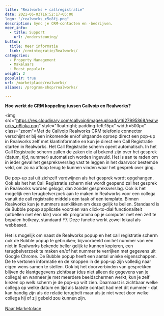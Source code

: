 ```yaml
---
title: "Realworks + callregistratie"
date: 2021-06-03T16:52:17+05:00
logo: "/realworks_c5e8fj.png"
description: Sync je CRM-contacten en -bedrijven.
meer_info:
  - title: Support
    url: /ondersteuning/
button:
  title: Meer informatie
  link: /crmintegratie/Realworks/
categories:
  - Property Management
  - Makelaars
  - Meest populair
weight: 2
populair: true
url: /marketplace/realworks/
aliases: /program-shop/realworks/

---
```


**Hoe werkt de CRM koppeling tussen Callvoip en Realworks?**

<img src="https://res.cloudinary.com/callvoip/image/upload/v1627995868/realworks_q8loka.png" style="float:right; padding-left:15px" width=500px" class="zoom">Met de Callvoip Realworks CRM telefonie connector verschijnt er bij een inkomende en/of uitgaande oproep direct een pop-up in Realworks zelf met  klantinformatie en kun je direct een Call Registratie starten in Realworks. Het Call Registratie scherm opent automatisch. In het Call Registratie scherm zullen de zaken die al bekend zijn over het gesprek (datum, tijd, nummer) automatisch worden ingevuld. Het is aan te raden om in ieder geval het gespreksverslag vast te leggen in het daarvoor bestemde veld, om zo na afloop terug te kunnen vinden waar het gesprek over ging.<br>
<br>
De pop-up zal uit zichzelf verdwijnen als het gesprek wordt opgehangen. Ook als het het Call Registratie scherm niet wordt geopend zal het gesprek in Realworks worden gelogd, dan zonder gespreksverslag. Ook is het mogelijk een terugbelverzoek aan te maken in Realworks voor een collega vanuit de call registratie middels een taak of een template. Binnen Realworks kun je nummers aanklikken om deze gelijk te bellen. Standaard is de Bubble popup applicatie voorzien van click-to-dial functionaliteit (uitbellen met één klik) voor elk programma op je computer met een zelf te bepalen hotkeay, standaard F7. Deze functie werkt zowel lokaal als webbased.<br>
<br>
Het is mogelijk om naast de Realworks popup en het call registratie scherm ook de Bubble popup te gebruiken; bijvoorbeeld om het nummer van een niet in Realworks bekende beller gelijk te kunnen kopieren, een terugbelverzoek te maken en/of het nummer te verrijken met gegevens uit Google Chrome. De Bubble popup heeft een aantal unieke eigenschappen. De te vertonen informatie en de knoppen in de pop-up zijn volledig naar eigen wens samen te stellen. Ook bij het doorverbinden van gesprekken blijven de klantgegevens zichtbaar (dus niet alleen de gegevens van je collega) en wanneer je met meerdere beeldschermen werkt, kun je zelf kiezen op welk scherm je de pop-up wilt zien. Daarnaast is zichtbaar welke collega op welke datum en tijd als laatste contact had met dit nummer - dat kan handig zijn als de relatie terugbelt maar als je niet weet door welke collega hij of zij gebeld zou kunnen zijn. <br>
<br>
<a href="/marketplace" class="button">Naar Marketplace</a>
